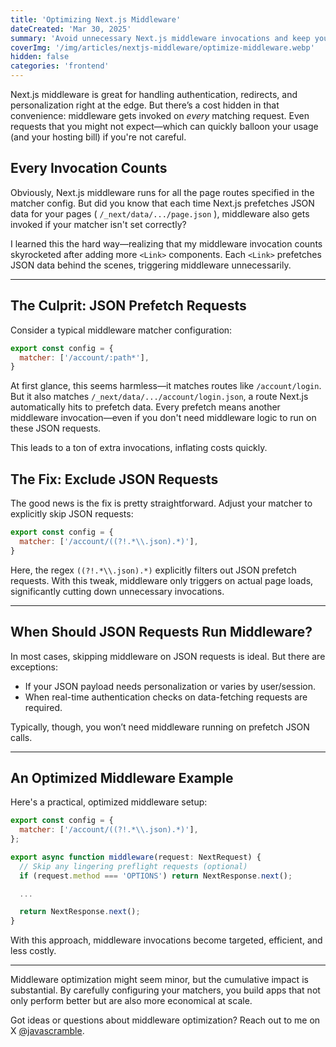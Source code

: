```yaml
---
title: 'Optimizing Next.js Middleware'
dateCreated: 'Mar 30, 2025'
summary: 'Avoid unnecessary Next.js middleware invocations and keep your hosting bills under control'
coverImg: '/img/articles/nextjs-middleware/optimize-middleware.webp'
hidden: false
categories: 'frontend'
---
```


Next.js middleware is great for handling authentication, redirects, and personalization right at the edge. But there’s a cost hidden in that convenience: middleware gets invoked on _every_ matching request. Even requests that you might not expect—which can quickly balloon your usage (and your hosting bill) if you're not careful.

## Every Invocation Counts

Obviously, Next.js middleware runs for all the page routes specified in the matcher config. But did you know that each time Next.js prefetches JSON data for your pages ( `/_next/data/.../page.json` ), middleware also gets invoked if your matcher isn't set correctly?

I learned this the hard way—realizing that my middleware invocation counts skyrocketed after adding more `<Link>` components. Each `<Link>` prefetches JSON data behind the scenes, triggering middleware unnecessarily.

---

## The Culprit: JSON Prefetch Requests

Consider a typical middleware matcher configuration:

```js
export const config = {
  matcher: ['/account/:path*'],
}
```

At first glance, this seems harmless—it matches routes like `/account/login`. But it also matches `/_next/data/.../account/login.json`, a route Next.js automatically hits to prefetch data. Every prefetch means another middleware invocation—even if you don't need middleware logic to run on these JSON requests.

This leads to a ton of extra invocations, inflating costs quickly.

## The Fix: Exclude JSON Requests

The good news is the fix is pretty straightforward. Adjust your matcher to explicitly skip JSON requests:

```js
export const config = {
  matcher: ['/account/((?!.*\\.json).*)'],
}
```

Here, the regex `((?!.*\\.json).*)` explicitly filters out JSON prefetch requests. With this tweak, middleware only triggers on actual page loads, significantly cutting down unnecessary invocations.

---

## When Should JSON Requests Run Middleware?

In most cases, skipping middleware on JSON requests is ideal. But there are exceptions:

- If your JSON payload needs personalization or varies by user/session.
- When real-time authentication checks on data-fetching requests are required.

Typically, though, you won’t need middleware running on prefetch JSON calls.

---

## An Optimized Middleware Example

Here's a practical, optimized middleware setup:

```js
export const config = {
  matcher: ['/account/((?!.*\\.json).*)'],
};

export async function middleware(request: NextRequest) {
  // Skip any lingering preflight requests (optional)
  if (request.method === 'OPTIONS') return NextResponse.next();

  ...

  return NextResponse.next();
}
```

With this approach, middleware invocations become targeted, efficient, and less costly.

---

Middleware optimization might seem minor, but the cumulative impact is substantial. By carefully configuring your matchers, you build apps that not only perform better but are also more economical at scale.

Got ideas or questions about middleware optimization? Reach out to me on X [@javascramble](https://x.com/javascramble).

